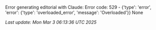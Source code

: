 Error generating editorial with Claude: Error code: 529 - {'type': 'error', 'error': {'type': 'overloaded_error', 'message': 'Overloaded'}}
None

*Last update: Mon Mar  3 06:13:36 UTC 2025*
